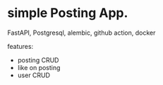 # simple Posting App.

FastAPI, Postgresql, alembic, github action, docker

features:
- posting CRUD
- like on posting
- user CRUD
